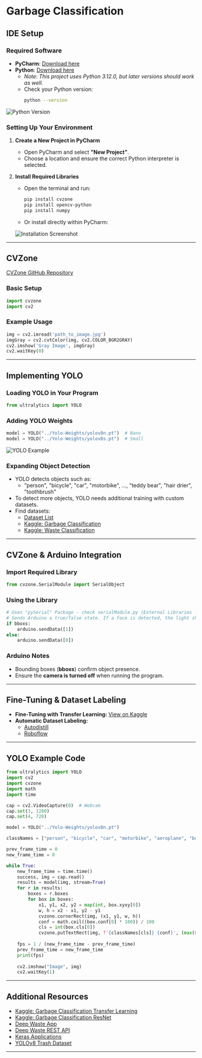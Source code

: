 # Garbage Classification

## **IDE Setup**

### **Required Software**

- **PyCharm**: [Download here](https://www.jetbrains.com/pycharm/)
- **Python**: [Download here](https://www.python.org/)
  - *Note: This project uses Python 3.12.0, but later versions should work as well.*
  - Check your Python version:
    ```sh
    python --version
    ```

![Python Version](https://github.com/user-attachments/assets/693fa9f6-94a8-4037-b5fd-e84963861fdb)

### **Setting Up Your Environment**

1. **Create a New Project in PyCharm**
   - Open PyCharm and select **"New Project"**.
   - Choose a location and ensure the correct Python interpreter is selected.

2. **Install Required Libraries**
   - Open the terminal and run:
     ```sh
     pip install cvzone
     pip install opencv-python
     pip install numpy
     ```
   - Or install directly within PyCharm:

   ![Installation Screenshot](https://github.com/user-attachments/assets/24d44bec-0c56-4da6-86e4-2699317cb7fa)

---

## **CVZone**

[CVZone GitHub Repository](https://github.com/cvzone/cvzone)

### **Basic Setup**
```python
import cvzone
import cv2
```

### **Example Usage**
```python
img = cv2.imread('path_to_image.jpg')
imgGray = cv2.cvtColor(img, cv2.COLOR_BGR2GRAY)
cv2.imshow('Gray Image', imgGray)
cv2.waitKey(0)
```

---

## **Implementing YOLO**

### **Loading YOLO in Your Program**
```python
from ultralytics import YOLO
```

### **Adding YOLO Weights**
```python
model = YOLO("../Yolo-Weights/yolov8n.pt")  # Nano
model = YOLO("../Yolo-Weights/yolov8s.pt")  # Small
```

![YOLO Example](https://github.com/user-attachments/assets/a65af0bf-ed07-472b-bd37-aeacf261c181)

### **Expanding Object Detection**
- YOLO detects objects such as:
  - "person", "bicycle", "car", "motorbike", ..., "teddy bear", "hair drier", "toothbrush"
- To detect more objects, YOLO needs additional training with custom datasets.
- Find datasets:
  - [Dataset List](https://en.wikipedia.org/wiki/List_of_datasets_in_computer_vision_and_image_processing)
  - [Kaggle: Garbage Classification](https://www.kaggle.com/datasets/sumn2u/garbage-classification-v2)
  - [Kaggle: Waste Classification](https://www.kaggle.com/datasets/alistairking/recyclable-and-household-waste-classification)

---

## **CVZone & Arduino Integration**

### **Import Required Library**
```python
from cvzone.SerialModule import SerialObject
```

### **Using the Library**
```python
# Uses "pySerial" Package - check serialModule.py (External Libraries -> site-packages -> cvzone)
# Sends Arduino a true/false state. If a face is detected, the light should turn on.
if bboxs:
    arduino.sendData([1])
else:
    arduino.sendData([0])
```

### **Arduino Notes**
- Bounding boxes (**bboxs**) confirm object presence.
- Ensure the **camera is turned off** when running the program.

---

## **Fine-Tuning & Dataset Labeling**
- **Fine-Tuning with Transfer Learning:** [View on Kaggle](https://www.kaggle.com/code/sumn2u/garbage-classification-transfer-learning)
- **Automatic Dataset Labeling:**
  - [Autodistill](https://github.com/autodistill/autodistill)
  - [Roboflow](https://roboflow.com)

---

## **YOLO Example Code**
```python
from ultralytics import YOLO
import cv2
import cvzone
import math
import time

cap = cv2.VideoCapture(0)  # Webcam
cap.set(3, 1280)
cap.set(4, 720)

model = YOLO("../Yolo-Weights/yolov8n.pt")

classNames = ["person", "bicycle", "car", "motorbike", "aeroplane", "bus", "train", "truck", "boat", "traffic light", ...]

prev_frame_time = 0
new_frame_time = 0

while True:
    new_frame_time = time.time()
    success, img = cap.read()
    results = model(img, stream=True)
    for r in results:
        boxes = r.boxes
        for box in boxes:
            x1, y1, x2, y2 = map(int, box.xyxy[0])
            w, h = x2 - x1, y2 - y1
            cvzone.cornerRect(img, (x1, y1, w, h))
            conf = math.ceil((box.conf[0] * 100)) / 100
            cls = int(box.cls[0])
            cvzone.putTextRect(img, f'{classNames[cls]} {conf}', (max(0, x1), max(35, y1)), scale=1, thickness=1)
    
    fps = 1 / (new_frame_time - prev_frame_time)
    prev_frame_time = new_frame_time
    print(fps)
    
    cv2.imshow("Image", img)
    cv2.waitKey(1)
```

---

## **Additional Resources**
- [Kaggle: Garbage Classification Transfer Learning](https://www.kaggle.com/code/sumn2u/garbage-classification-transfer-learning/notebook#Model-Evaluation)
- [Kaggle: Garbage Classification ResNet](https://www.kaggle.com/code/sumn2u/garbage-classification-resnet/notebook#Model-Base)
- [Deep Waste App](https://github.com/sumn2u/deep-waste-app)
- [Deep Waste REST API](https://github.com/sumn2u/deep-waste-rest-api)
- [Keras Applications](https://keras.io/api/applications/)
- [YOLOv8 Trash Dataset](https://universe.roboflow.com/tap-robotics/yolov8_image_trash-6okhz)

---

